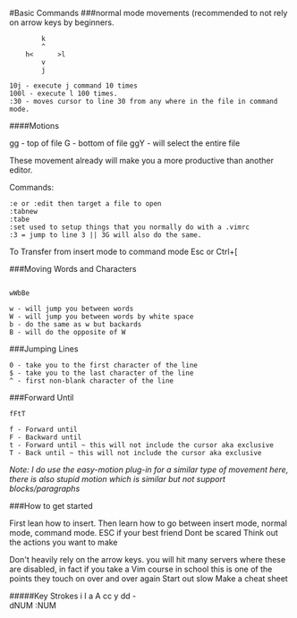 #Basic Commands
###normal mode movements
(recommended to not rely on arrow keys by beginners.

```
        k
        ^
    h<      >l
        v
        j

```


```
10j - execute j command 10 times
100l - execute l 100 times.
:30 - moves cursor to line 30 from any where in the file in command mode.

```
####Motions

gg - top of file
G - bottom of file
ggY - will select the entire file


These movement already will make you a more productive than another editor.

Commands:

```
:e or :edit then target a file to open
:tabnew
:tabe
:set used to setup things that you normally do with a .vimrc
:3 = jump to line 3 || 3G will also do the same.

```

To Transfer from insert mode to command mode
Esc or Ctrl+[

###Moving Words and Characters

```

wWbBe

w - will jump you between words
W - will jump you between words by white space
b - do the same as w but backards
B - will do the opposite of W

```

###Jumping Lines

```
0 - take you to the first character of the line
$ - take you to the last character of the line
^ - first non-blank character of the line
```

###Forward Until 

```
fFtT

f - Forward until 
F - Backward until
t - Forward until ~ this will not include the cursor aka exclusive
T - Back until ~ this will not include the cursor aka exclusive

```
*Note: I do use the easy-motion plug-in for a similar type of movement here, there is also stupid motion which is similar but not support blocks/paragraphs*

###How to get started

First lean how to insert.
Then learn how to go between insert mode, normal mode, command mode.
ESC if your best friend
Dont be scared
Think out the actions you want to make

Don't heavily rely on the arrow keys. you will hit many servers where these are disabled,
in fact if you take a Vim course in school this is one of the points they touch on over and over again
Start out slow
Make a cheat sheet

#####Key Strokes
i
I
a
A
cc
y
dd -   
dNUM
:NUM

